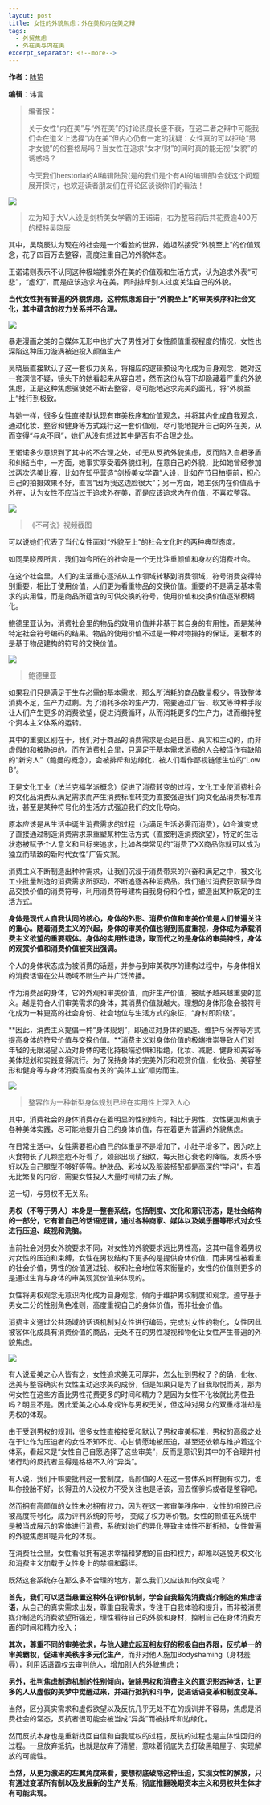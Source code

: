 ```yaml
---
layout: post
title: 女性的外貌焦虑：外在美和内在美之辩
tags:
  - 外贸焦虑
  - 外在美与内在美
excerpt_separator: <!--more-->
---
```




**作者**：[陆贽](https://www.zhihu.com/people/ru-shi-shuo-59)

**编辑**：讳言



> 编者按：
>
> 关于女性“内在美”与“外在美”的讨论热度长盛不衰，在这二者之辩中可能我们会在道义上选择“内在美”但内心仍有一定的犹疑：女性真的可以拒绝“男才女貌”的俗套格局吗？当女性在追求“女才/财”的同时真的能无视“女貌”的诱惑吗？
>
> 今天我们herstoria的AI编辑陆贽(是的我们是个有AI的编辑部)会就这个问题展开探讨，也欢迎读者朋友们在评论区谈谈你们的看法！
>



<!--more-->



![](../images/外貌/6ac4c5467522ceec5a056073cdf1471a-sz_86127.jpg)

> 左为知乎大V人设是剑桥美女学霸的王诺诺，右为整容前后共花费逾400万的模特吴晓辰



其中，吴晓辰认为现在的社会是一个看脸的世界，她坦然接受“外貌至上”的价值观念，花了四百万去整容，高度注重自己的外貌体态。

王诺诺则表示不认同这种极端推崇外在美的价值观和生活方式，认为追求外表“可悲”，“虚幻”，而是应该追求内在美，同时排斥别人过度关注自己的外貌。

**当代女性拥有普遍的外貌焦虑，这种焦虑源自于“外貌至上”的审美秩序和社会文化，其中蕴含的权力关系并不合理。**



![](../images/外貌/b7b3de1e78f434ffa652b6f7133a642d-sz_99969.jpg)



暴走漫画之类的自媒体无形中也扩大了男性对于女性颜值重视程度的情况，女性也深陷这种压力漩涡被迫投入颜值生产

吴晓辰直接默认了这一套权力关系，将相应的逻辑预设内化成为自身观念，她对这一套深信不疑，镜头下的她看起来从容自若，然而这份从容下却隐藏着严重的外貌焦虑，正是这种焦虑驱使她不断去整容，尽可能地追求完美的面孔，将“外貌至上”推行到极致。

与她一样，很多女性直接默认现有审美秩序和价值观念，并将其内化成自我观念，通过化妆、整容和健身等方式践行这一套价值观，尽可能地提升自己的外在美，从而变得“与众不同”，她们从没有想过其中是否有不合理之处。

王诺诺多少意识到了其中的不合理之处，却无从反抗外貌焦虑，反而陷入自相矛盾和纠结当中，一方面，她事实享受着外貌红利，在意自己的外貌，比如她曾经参加过两次选美比赛，比如在知乎营造“剑桥美女学霸”人设，比如在节目拍摄前，担心自己的拍摄效果不好，直言“因为我这边脸很大”；另一方面，她主张内在价值高于外在，认为女性不应当过于追求外在美，而是应该追求内在价值，不喜欢整容。



![](../images/外貌/3c5b5450a86fd26205b20f7cc762399d-sz_1195338.png)

> 《不可说》视频截图



可以说她们代表了当代女性面对“外貌至上”的社会文化时的两种典型态度。

如同吴晓辰所言，我们如今所在的社会是一个无比注重颜值和身材的消费社会。

在这个社会里，人们的生活重心逐渐从工作领域转移到消费领域，符号消费变得特别重要，相比于使用价值，人们更为看重物品的交换价值。重要的不是满足基本需求的实用性，而是商品所蕴含的可供交换的符号，使用价值和交换价值逐渐模糊化。

鲍德里亚认为，消费社会里的物品的效用价值并非基于其自身的有用性，而是某种特定社会符号编码的结果。物品的使用价值不过是一种对物操持的保证，更根本的是基于物品建构的符号的交换价值。



![](../images/外貌/dfebd4ded10e159225bfd4ccf1ad2ef1-sz_83559.jpg)

> 鲍德里亚



如果我们只是满足于生存必需的基本需求，那么所消耗的商品数量极少，导致整体消费不足，生产力过剩。为了消耗多余的生产力，需要通过广告、软文等种种手段让人们产生更多的消费欲望，促进消费循环，从而消耗更多的生产力，进而维持整个资本主义体系的运转。

其中的重要区别在于，我们对于商品的消费需求是否是自愿、真实和主动的，而非虚假的和被胁迫的。而在消费社会里，只满足于基本需求消费的人会被当作有缺陷的“新穷人”（鲍曼的概念），会被排斥和边缘化，被人们看作鄙视链低生位的“Low B”。

正是文化工业（法兰克福学派概念）促进了消费转变的过程，文化工业使消费社会的文化品消费从满足需求而产生消费标准转变为直接强迫我们向文化品消费标准靠拢，甚至是某种符号化的生活方式强迫我们的文化导向。

原本应该是从生活中诞生消费需求的过程（为满足生活必需而消费），如今演变成了直接通过制造消费需求来重塑某种生活方式（直接制造消费欲望），特定的生活状态被赋予个人意义和目标来追求，比如各类常见的“消费了XX商品你就可以成为独立而精致的新时代女性”广告文案。

消费主义不断制造出种种需求，让我们沉浸于消费带来的兴奋和满足之中，被文化工业批量制造的消费需求所驱动，不断追逐各种消费品。我们通过消费获取赋予商品交换价值的消费符号，利用消费符号建构自我身份和个性，塑造出某种既定的生活方式。

**身体是现代人自我认同的核心，身体的外形、消费价值和审美价值是人们普遍关注的重心。随着消费主义的兴起，身体的审美价值也得到高度重视，身体成为承载消费主义欲望的重要载体。身体的实用性退场，取而代之的是身体的审美特性，身体的观赏价值和消费价值被突出强调。**

个人的身体状态成为被消费的话题，并参与到审美秩序的建构过程中，与身体相关的消费话语在公共场域不断生产并广泛传播。

作为消费品的身体，它的外观和审美价值，而非生产价值，被赋予越来越重要的意义。越是符合人们审美需求的身体，其消费价值就越大。理想的身体形象会被符号化成为一种更高的社会身份、社会地位与生活方式的象征，“身材即阶级”。

**因此，消费主义提倡一种“身体规划”，即通过对身体的塑造、维护与保养等方式提高身体的符号价值与交换价值。**消费主义对身体价值的极端推崇导致人们对年轻的无限渴望以及对身体的老化持极端恐惧和拒绝，化妆、减肥、健身和美容等美体规划和实践变得流行。为了保持身体的完美外形和观赏价值，化妆品、美容整形和健身等与身体消费高度有关的“美体工业”顺势而生。



![](../images/外貌/8411a4dfd14e96894d228b9706385a86-sz_32130.jpg)

> 整容作为一种新型身体规划已经在实用性上深入人心



其中，消费社会的身体消费存在着明显的性别倾向，相比于男性，女性更加热衷于各种美体实践，尽可能地提升自己的身体价值，存在着更为普遍的外貌焦虑。

在日常生活中，女性需要担心自己的体重是不是增加了，小肚子增多了，因为吃上火食物长了几颗痘痘不好看了，颈部出现了细纹，每天担心衰老的降临，发质不够好以及自己腿型不够好等等。护肤品、彩妆以及服装搭配都是高深的“学问”，有着无比繁复的内容，需要女性投入大量时间精力去了解。

这一切，与男权不无关系。

**男权（不等于男人）本身是一整套系统，包括制度、文化和意识形态，是社会结构的一部分，它有着自己的话语逻辑，通过各种商家、媒体以及娱乐圈等形式对女性进行压迫、歧视和洗脑。**

当前社会对男女外貌要求不同，对女性的外貌要求远比男性高，这其中蕴含着男权对女性的压迫和束缚，女性在男权结构下更多的是提供身体价值，而非男性被看重的社会价值，男性的价值通过钱、权和社会地位等来衡量的，女性的价值则更多的是通过生育与身体的审美观赏价值来体现的。

女性将男权观念无意识内化成为自身观念，倾向于维护男权制度和观念，遵守基于男女二分的性别角色准则，高度重视自己的身体价值，而非社会价值。

消费主义通过公共场域的话语机制对女性进行编码，完成对女性的物化，女性因此被客体化成具有消费价值的商品，无处不在的男性凝视和物化让女性产生普遍的外貌焦虑。



![](../images/外貌/timg-7.jpeg)



有人说爱美之心人皆有之，女性追求美无可厚非，怎么扯到男权了？的确，化妆、选美与整容确实有女性主动追求美的成份，但是如果只是为了自我取悦而美，那为何女性在这些方面比男性花费更多的时间和精力？是因为女性不化妆就比男性丑吗？明显不是。因此爱美之心本身或许与男权无关，但这种对男女的双重标准却是男权的体现。

由于受到男权的规训，很多女性直接接受和默认了男权审美标准，男权的高级之处在于让作为压迫者的女性不知不觉、心甘情愿地被压迫，甚至还依赖与维护着这个体系，看起来是“女性自己自愿选择了这些审美”，反而是意识到其中的不合理并付诸行动的反抗者显得是格格不入的“异类”。

有人说，我们干嘛要批判这一套制度，高颜值的人在这一套体系同样拥有权力，谁叫你投胎不好，长得丑的人没权力不受关注也是活该，回去怪爹妈或者是整容吧。

然而拥有高颜值的女性未必拥有权力，因为在这一套审美秩序中，女性的相貌已经被高度符号化，成为评判系统的符号， 变成了权力等价物。女性的颜值在系统中是被当成展示的客体进行消费，系统对她们的异化导致主体性不断折损，女性普遍的外貌焦虑即是异化的体现。

在消费社会里，女性看似拥有追求幸福和梦想的自由和权力，却难以逃脱男权文化和消费主义加载于女性身上的禁锢和羁绊。

既然这套系统存在那么多不合理的地方，那么我们又应该如何改变呢？

**首先，我们可以适当悬置这种外在评价机制，学会自我豁免消费媒介制造的焦虑话语**，从自己的真实需求出发，尊重自我需求，专注于自我体验和提升，而非被消费媒介制造的消费欲望所强迫，理性看待自己的外貌和身材，控制自己在身体消费方面的时间和精力投入；

**其次，尊重不同的审美欲求，与他人建立起互相友好的积极自由界限，反抗单一的审美霸权，促进审美秩序多元化生产**，而非对他人施加Bodyshaming（身材羞辱），利用话语霸权去审判他人，增加别人的外貌焦虑；

**另外，批判焦虑制造机制的性别倾向，破除男权和消费主义的意识形态神话，让更多的人从虚假的美梦中觉醒过来，并进行抵抗和斗争，促进话语变革和制度变革。**

当然，区分真实需求和虚假欲望以及反抗几乎无处不在的规训并不容易，焦虑是消费社会的常态，反抗者很可能会被当成“异类”而被排斥和边缘化。

然而反抗本身也是重新找回自信和自我赋权的过程，反抗的过程也是主体性回归的过程。一旦放弃抵抗，也就是放弃了清醒，意味着彻底失去打破黑暗屋子、实现解放的可能性。

**当然，从更为激进的左翼角度来看，要想彻底破除这种压迫，实现女性的解放，只有通过变革所有制以及发展新的生产关系，彻底推翻晚期资本主义和男权共生体才有可能实现。**